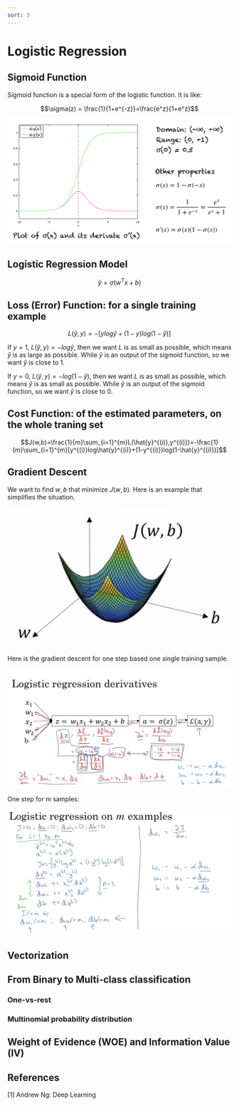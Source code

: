 ```yaml
---
sort: 3
---
```


# Logistic Regression

## Sigmoid Function
Sigmoid function is a special form of the logistic function. It is like:

$$\sigma(z) = \frac{1}{1+e^{-z}}=\frac{e^z}{1+e^z}$$

<img src="../assets/images/sigmoid.png">

## Logistic Regression Model

$$\hat{y}=\sigma(w^Tx+b)$$

## Loss (Error) Function:  for a single training example

$$L(\hat{y},y)=-[ylog\hat{y}+(1-y)log(1-\hat{y})]$$

If $y=1$, $L(\hat{y},y)=-log\hat{y}$,
then we want $L$ is as small as possible, which means $\hat{y}$ is as large as possible. While $\hat{y}$ is an output of the sigmoid function, so we want $\hat{y}$ is close to 1.

If $y=0$, $L(\hat{y},y)=-log(1-\hat{y})$,
then we want $L$ is as small as possible, which means $\hat{y}$ is as small as possible. While $\hat{y}$ is an output of the sigmoid function, so we want $\hat{y}$ is close to 0.

## Cost Function: of the estimated parameters, on the whole traning set

$$J(w,b)=\frac{1}{m}\sum_{i=1}^{m}L(\hat{y}^{(i)},y^{(i)})=-\frac{1}{m}\sum_{i=1}^{m}[y^{(i)}log\hat{y}^{(i)}+(1-y^{(i)})log(1-\hat{y}^{(i)})]$$

## Gradient Descent

We want to find $w, b$ that minimize $J(w, b)$. Here is an example that simplifies the situation.

<img src="../assets/images/logistic_gd_example.png">

Here is the gradient descent for one step based one single training sample.

<img src="../assets/images/logistic_gd_one_step.png">

One step for m samples:

![](../assets/images/logistic_gd_m_sample.png)

## Vectorization

## From Binary to Multi-class classification

### One-vs-rest

### Multinomial probability distribution

## Weight of Evidence (WOE) and Information Value (IV)

## References

[1] Andrew Ng: Deep Learning